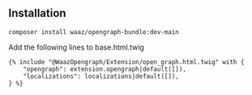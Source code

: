 ## Installation 

```
composer install waaz/opengraph-bundle:dev-main

```

Add the following lines to base.html.twig

```
{% include "@WaazOpengraph/Extension/open_graph.html.twig" with {
    "opengraph": extension.opengraph|default([]),
    "localizations": localizations|default([]),
} %}

```



